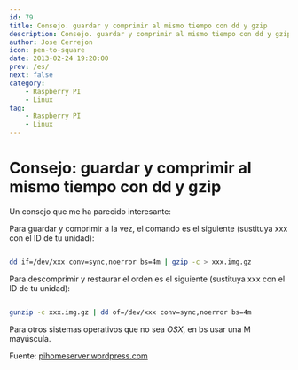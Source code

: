 ```yaml
---
id: 79
title: Consejo. guardar y comprimir al mismo tiempo con dd y gzip
description: Consejo. guardar y comprimir al mismo tiempo con dd y gzip
author: Jose Cerrejon
icon: pen-to-square
date: 2013-02-24 19:20:00
prev: /es/
next: false
category:
    - Raspberry PI
    - Linux
tag:
    - Raspberry PI
    - Linux
---
```


# Consejo: guardar y comprimir al mismo tiempo con dd y gzip

Un consejo que me ha parecido interesante:

Para guardar y comprimir a la vez, el comando es el siguiente (sustituya xxx con el ID de tu unidad):

```bash

dd if=/dev/xxx conv=sync,noerror bs=4m | gzip -c > xxx.img.gz

```

Para descomprimir y restaurar el orden es el siguiente (sustituya xxx con el ID de tu unidad):

```bash

gunzip -c xxx.img.gz | dd of=/dev/xxx conv=sync,noerror bs=4m

```

Para otros sistemas operativos que no sea _OSX_, en bs usar una M mayúscula.

Fuente: [pihomeserver.wordpress.com](https://pihomeserver.wordpress.com/2013/02/07/astuce-sauvegarder-et-compresser-en-meme-temps-avec-dd-et-gzip/)
